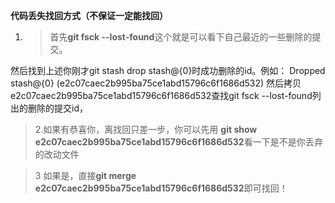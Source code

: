 **代码丢失找回方式（不保证一定能找回）**

1. > 首先**git fsck --lost-found**这个就是可以看下自己最近的一些删除的提交。

然后找到上述你刚才git stash drop stash@{0}时成功删除的id。例如： Dropped stash@{0} (e2c07caec2b995ba75ce1abd15796c6f1686d532) 然后拷贝e2c07caec2b995ba75ce1abd15796c6f1686d532查找git fsck --lost-found列出的删除的提交id，

> 2.如果有恭喜你，离找回只差一步，你可以先用 **git show      e2c07caec2b995ba75ce1abd15796c6f1686d532**看一下是不是你丢弃的改动文件

> 3 如果是，直接**git merge      e2c07caec2b995ba75ce1abd15796c6f1686d532**即可找回！

